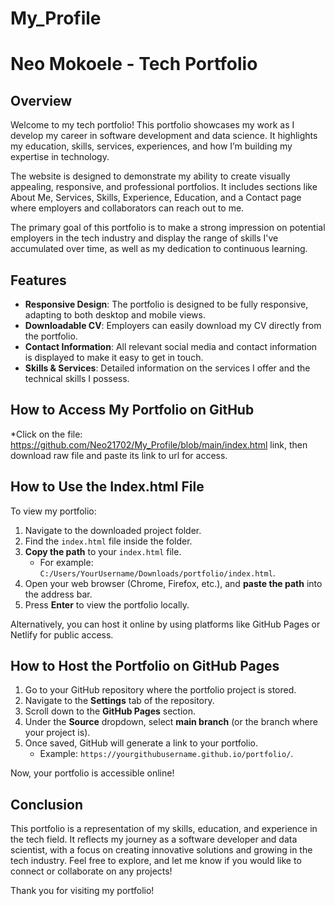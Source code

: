 # My_Profile
# Neo Mokoele - Tech Portfolio

## Overview

Welcome to my tech portfolio! This portfolio showcases my work as I develop my career in software development and data science. It highlights my education, skills, services, experiences, and how I’m building my expertise in technology.

The website is designed to demonstrate my ability to create visually appealing, responsive, and professional portfolios. It includes sections like About Me, Services, Skills, Experience, Education, and a Contact page where employers and collaborators can reach out to me.

The primary goal of this portfolio is to make a strong impression on potential employers in the tech industry and display the range of skills I've accumulated over time, as well as my dedication to continuous learning.

## Features

- **Responsive Design**: The portfolio is designed to be fully responsive, adapting to both desktop and mobile views.
- **Downloadable CV**: Employers can easily download my CV directly from the portfolio.
- **Contact Information**: All relevant social media and contact information is displayed to make it easy to get in touch.
- **Skills & Services**: Detailed information on the services I offer and the technical skills I possess.

## How to Access My Portfolio on GitHub

*Click on the file: https://github.com/Neo21702/My_Profile/blob/main/index.html link, then download raw file and paste its link to url for access. 

## How to Use the Index.html File

To view my portfolio:

1. Navigate to the downloaded project folder.
2. Find the `index.html` file inside the folder.
3. **Copy the path** to your `index.html` file.
   - For example: `C:/Users/YourUsername/Downloads/portfolio/index.html`.
4. Open your web browser (Chrome, Firefox, etc.), and **paste the path** into the address bar.
5. Press **Enter** to view the portfolio locally.

Alternatively, you can host it online by using platforms like GitHub Pages or Netlify for public access.

## How to Host the Portfolio on GitHub Pages

1. Go to your GitHub repository where the portfolio project is stored.
2. Navigate to the **Settings** tab of the repository.
3. Scroll down to the **GitHub Pages** section.
4. Under the **Source** dropdown, select **main branch** (or the branch where your project is).
5. Once saved, GitHub will generate a link to your portfolio.
   - Example: `https://yourgithubusername.github.io/portfolio/`.

Now, your portfolio is accessible online!

## Conclusion

This portfolio is a representation of my skills, education, and experience in the tech field. It reflects my journey as a software developer and data scientist, with a focus on creating innovative solutions and growing in the tech industry. Feel free to explore, and let me know if you would like to connect or collaborate on any projects!

Thank you for visiting my portfolio!
